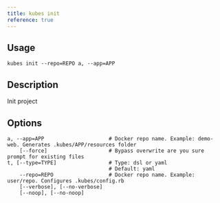 ```yaml
---
title: kubes init
reference: true
---
```


## Usage

    kubes init --repo=REPO a, --app=APP

## Description

Init project


## Options

```
a, --app=APP                     # Docker repo name. Example: demo-web. Generates .kubes/APP/resources folder
    [--force]                    # Bypass overwrite are you sure prompt for existing files
t, [--type=TYPE]                 # Type: dsl or yaml
                                 # Default: yaml
    --repo=REPO                  # Docker repo name. Example: user/repo. Configures .kubes/config.rb
    [--verbose], [--no-verbose]  
    [--noop], [--no-noop]        
```

